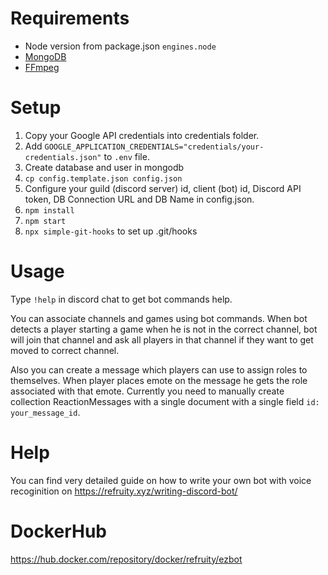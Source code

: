 # Requirements

* Node version from package.json `engines.node`
* [MongoDB](https://docs.mongodb.com/manual/installation/#mongodb-community-edition-installation-tutorials)
* [FFmpeg](https://www.johnvansickle.com/ffmpeg/)

# Setup

1. Copy your Google API credentials into credentials folder.
2. Add `GOOGLE_APPLICATION_CREDENTIALS="credentials/your-credentials.json"` to `.env` file.
3. Create database and user in mongodb
4. `cp config.template.json config.json`
5. Configure your guild (discord server) id, client (bot) id, Discord API token, DB Connection URL and DB Name in config.json.
6. `npm install`
7. `npm start`
8. `npx simple-git-hooks` to set up .git/hooks

# Usage

Type `!help` in discord chat to get bot commands help.

You can associate channels and games using bot commands. When bot detects a player starting a game when he is not in the correct channel, bot will join that channel and ask all players in that channel if they want to get moved to correct channel.

Also you can create a message which players can use to assign roles to themselves. When player places emote on the message he gets the role associated with that emote. Currently you need to manually create collection ReactionMessages with a single document with a single field `id: your_message_id`.

# Help

You can find very detailed guide on how to write your own bot with voice recoginition on https://refruity.xyz/writing-discord-bot/

# DockerHub

https://hub.docker.com/repository/docker/refruity/ezbot
